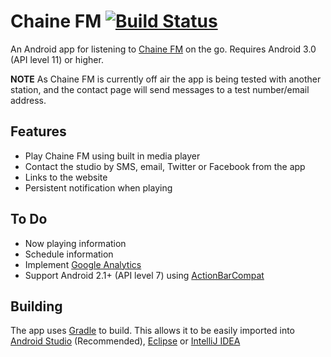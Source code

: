 Chaine FM [![Build Status](https://travis-ci.org/JamieMagee/ChaineFMProject.png?branch=master)](https://travis-ci.org/JamieMagee/ChaineFMProject)
=========

An Android app for listening to [Chaine FM](http://chainefm.com) on the go. Requires Android 3.0 (API level 11) or higher.

**NOTE** As Chaine FM is currently off air the app is being tested with another station, and the contact page will send messages to a test number/email address.

Features
--------
 - Play Chaine FM using built in media player
 - Contact the studio by SMS, email, Twitter or Facebook from the app
 - Links to the website
 - Persistent notification when playing

To Do
-----
 - Now playing information
 - Schedule information
 - Implement [Google Analytics](https://developers.google.com/analytics/devguides/collection/android/)
 - Support Android 2.1+ (API level 7) using [ActionBarCompat](http://android-developers.blogspot.co.uk/2013/08/actionbarcompat-and-io-2013-app-source.html)

Building
--------
The app uses [Gradle](http://www.gradle.org/) to build. This allows it to be easily imported into [Android Studio](https://developer.android.com/sdk/installing/studio.html) (Recommended), [Eclipse](http://www.eclipse.org/) or [IntelliJ IDEA](https://www.jetbrains.com/idea/)
